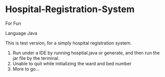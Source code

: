 # Hospital-Registration-System
For Fun

Language Java

This is test version, for a simply hospital registration system.

1. Run under a IDE by running hosptial.java or generate, and then run the jar file by the terminal.
2. Unable to quit while initializing the ward and bed number
3. More to go...
